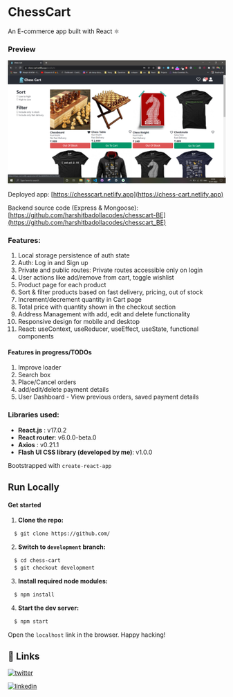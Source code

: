 # ChessCart

An E-commerce app built with React ⚛

### Preview

![chess-cart preview](src/images/Preview.png)


Deployed app: [https://chesscart.netlify.app](https://chess-cart.netlify.app)

Backend source code (Express & Mongoose): [https://github.com/harshitbadollacodes/chesscart-BE](https://github.com/harshitbadollacodes/chesscart_BE)

### Features:
1. Local storage persistence of auth state
2. Auth: Log in and Sign up
3. Private and public routes: Private routes accessible only on login
4. User actions like add/remove from cart, toggle wishlist
5. Product page for each product
6. Sort & filter products based on fast delivery, pricing, out of stock
7. Increment/decrement quantity in Cart page
8. Total price with quantity shown in the checkout section
9. Address Management with add, edit and delete functionality
10. Responsive design for mobile and desktop
11. React: useContext, useReducer, useEffect, useState, functional components

#### Features in progress/TODOs
1. Improve loader
2. Search box
3. Place/Cancel orders
4. add/edit/delete payment details
4. User Dashboard - View previous orders, saved payment details

### Libraries used: 
- **React.js** : v17.0.2
- **React router**: v6.0.0-beta.0
- **Axios** : v0.21.1
- **Flash UI CSS library (developed by me)**: v1.0.0

Bootstrapped with `create-react-app`

## Run Locally

#### Get started

1. **Clone the repo:**
```bash
  $ git clone https://github.com/
```
2. **Switch to `development` branch:**
```bash
  $ cd chess-cart
  $ git checkout development
```
3. **Install required node modules:**
```bash
  $ npm install
```
4. **Start the dev server:**
```bash
  $ npm start
```
Open the `localhost` link in the browser.
Happy hacking!       

## 🔗 Links
[![twitter](https://img.shields.io/badge/twitter-1DA1F2?style=for-the-badge&logo=twitter&logoColor=white)](https://twitter.com/harshit_badolla)

[![linkedin](https://img.shields.io/badge/linkedin-0A66C2?style=for-the-badge&logo=linkedin&logoColor=white)](https://www.linkedin.com/in/harshit-badolla-b96b75229/)
